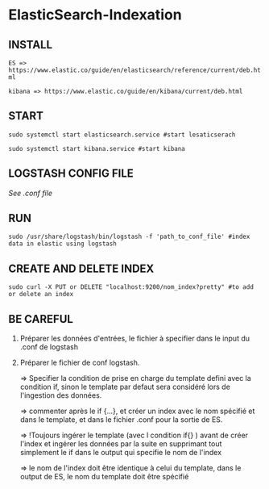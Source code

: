 # ElasticSearch-Indexation

## INSTALL

`
ES => https://www.elastic.co/guide/en/elasticsearch/reference/current/deb.html
`


`
kibana => https://www.elastic.co/guide/en/kibana/current/deb.html
`

## START

`
sudo systemctl start elasticsearch.service #start lesaticserach
`

`
sudo systemctl start kibana.service #start kibana
`

## LOGSTASH CONFIG FILE

_See .conf file_

## RUN 

`
sudo /usr/share/logstash/bin/logstash -f 'path_to_conf_file' #index data in elastic using logstash
`

## CREATE AND DELETE INDEX

`
sudo curl -X PUT or DELETE "localhost:9200/nom_index?pretty" #to add or delete an index
`

## BE CAREFUL

1) Préparer les données d'entrées, le fichier à specifier dans le input du .conf de logstash

3) Préparer le fichier de conf logstash. 

	=> Specifier la condition de prise en charge du template defini avec la condition if, sinon le template par defaut sera considéré lors de l'ingestion des données.
	
	=> commenter après le if {...}, et créer un index avec le nom spécifié et dans le template, et dans le fichier .conf pour la sortie de ES.
	
	=> !Toujours ingérer le template (avec l condition if{} ) avant de créer l'index et ingérer les données par la suite en supprimant tout simplement le if dans le output qui specifie le nom de l'index
	
	=> le nom de l'index doit être identique à celui du template, dans le output de ES, le nom du template doit être spécifié


